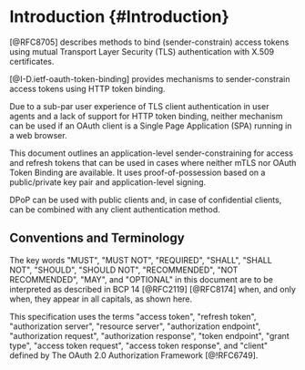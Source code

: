 # Introduction {#Introduction}

[@RFC8705] describes methods to bind (sender-constrain) access tokens
using mutual Transport Layer Security (TLS) authentication with X.509
certificates. 

[@I-D.ietf-oauth-token-binding] provides mechanisms to
sender-constrain access tokens using HTTP token binding.

Due to a sub-par user experience of TLS client authentication in user
agents and a lack of support for HTTP token binding, neither mechanism
can be used if an OAuth client is a Single Page Application (SPA)
running in a web browser.

This document outlines an application-level sender-constraining for
access and refresh tokens that can be used in cases where neither mTLS nor
OAuth Token Binding are available. It uses proof-of-possession based on
a public/private key pair and application-level signing.

DPoP can be used with public clients and, in case of confidential
clients, can be combined with any client authentication method.

## Conventions and Terminology

The key words "MUST", "MUST NOT", "REQUIRED", "SHALL", "SHALL
NOT", "SHOULD", "SHOULD NOT", "RECOMMENDED", "NOT RECOMMENDED",
"MAY", and "OPTIONAL" in this document are to be interpreted as
described in BCP 14 [@RFC2119] [@RFC8174] when, and only when, they
appear in all capitals, as shown here.


This specification uses the terms "access token", "refresh token",
"authorization server", "resource server", "authorization endpoint",
"authorization request", "authorization response", "token endpoint",
"grant type", "access token request", "access token response", and
"client" defined by The OAuth 2.0 Authorization Framework [@!RFC6749].
